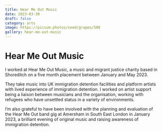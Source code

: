 ```yaml
---
title: Hear Me Out Music
date: 2023-03-30
draft: false
category: arts
image: https://picsum.photos/seed/grapes/500
gallery: hear-me-out-music
---
```

# Hear Me Out Music

I worked at Hear Me Out Music, a music and migrant justice charity based in Shoreditch on a five month placement between January and May 2023. 

They take music into UK immigration detention facilities and platform artists with lived experience of immigration detention. I worked on artist support being a liaison between musicians and the organisation, working with refugees who have unsettled status in a variety of environments. 

I’m also grateful to have been involved with the planning and evaluation of the Hear Me Out band gig at Amersham in South East London in January 2023, a brilliant evening of original music and raising awareness of immigration detention. 